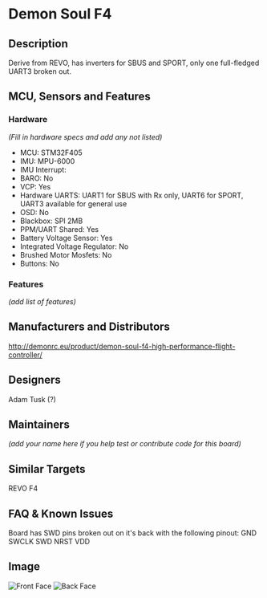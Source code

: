# Demon Soul F4


## Description
Derive from REVO, has inverters for SBUS and SPORT, only one full-fledged UART3 broken out.


## MCU, Sensors and Features

### Hardware
_(Fill in hardware specs and add any not listed)_
  - MCU: STM32F405
  - IMU: MPU-6000
  - IMU Interrupt: 
  - BARO: No
  - VCP: Yes
  - Hardware UARTS: UART1 for SBUS with Rx only, UART6 for SPORT, UART3 available for general use
  - OSD: No
  - Blackbox: SPI 2MB
  - PPM/UART Shared: Yes
  - Battery Voltage Sensor: Yes
  - Integrated Voltage Regulator: No
  - Brushed Motor Mosfets: No
  - Buttons: No

### Features

_(add list of features)_

## Manufacturers and Distributors

http://demonrc.eu/product/demon-soul-f4-high-performance-flight-controller/


## Designers

Adam Tusk (?)


## Maintainers

_(add your name here if you help test or contribute code for this board)_


## Similar Targets

REVO F4

## FAQ & Known Issues
Board has SWD pins broken out on it's back with the following pinout: GND SWCLK SWD NRST VDD

## Image

![Front Face](http://demonrc.eu/wp-content/uploads/2017/01/Demon-Soul-F4-Flight-Controller-Connection-Diagram.jpg)
![Back Face](https://raw.githubusercontent.com/wiki/betaflight/betaflight/images/boards/soulf4/soulf4-back-face.png)
